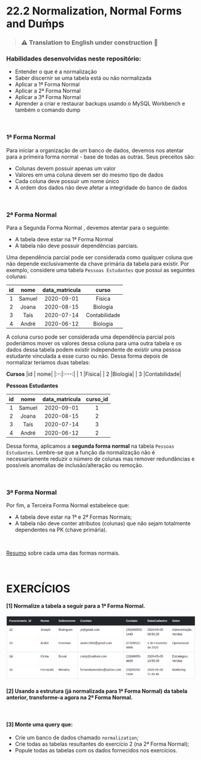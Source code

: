 # 22.2 Normalization, Normal Forms and Duḿps

> ### :warning: Translation to **English** under construction :construction:

### Habilidades desenvolvidas neste repositório:
- Entender o que é a normalização
- Saber discernir se uma tabela está ou não normalizada
- Aplicar a 1ª Forma Normal
- Aplicar a 2ª Forma Normal
- Aplicar a 3ª Forma Normal
- Aprender a criar e restaurar backups usando o MySQL Workbench e também o comando dump
<br>

### 1ª Forma Normal
Para iniciar a organização de um banco de dados, devemos nos atentar para a primeira forma normal - base de todas as outras. Seus preceitos são:
- Colunas devem possuir apenas um valor
- Valores em uma coluna devem ser do mesmo tipo de dados
- Cada coluna deve possuir um nome único
- A ordem dos dados não deve afetar a integridade do banco de dados

<br>

### 2ª Forma Normal
Para a Segunda Forma Normal , devemos atentar para o seguinte:
- A tabela deve estar na 1ª Forma Normal
- A tabela não deve possuir dependências parciais.


Uma dependência parcial pode ser considerada como qualquer coluna que não depende exclusivamente da chave primária da tabela para existir. Por exemplo, considere uma tabela `Pessoas Estudantes` que possui as seguintes colunas:

| id |	nome |	data_matricula |	curso |
|:--:|:-----:|:---------------:|:------:|
|  1 | Samuel|	  2020-09-01   |	Física |
|  2 | Joana |	  2020-08-15   |Biologia |
|  3 |	Taís |	  2020-07-14   |Contabilidade |
|  4 | André |	  2020-06-12   |Biologia |

A coluna curso pode ser considerada uma dependência parcial pois poderiámos mover os valores dessa coluna para uma outra tabela e os dados dessa tabela podem existir independente de existir uma pessoa estudante vinculada a esse curso ou não. Dessa forma depois de normalizar teríamos duas tabelas:

**Cursos**
|id |	nome|
|:-:|:---:|
| 1 |Física|
| 2	|Biologia|
| 3	|Contabilidade|

**Pessoas Estudantes**

| id |	  nome 	 |data_matricula|	curso_id |
|:--:|:---------:|:------------:|:--------:|
| 1  |	 Samuel  |	2020-09-01	|    1     |
| 2  |	 Joana   |  2020-08-15  |    2     |
| 3  |	 Taís    |	2020-07-14  |  	 3     |
| 4  |	 André   |  2020-06-12  |    2     |

Dessa forma, aplicamos a **segunda forma normal** na tabela `Pessoas Estudantes`. 
Lembre-se que a função da normalização não é necessariamente reduzir o número de colunas mas remover redundâncias e possíveis anomalias de inclusão/alteração ou remoção.

<br>

### 3ª Forma Normal
Por fim, a Terceira Forma Normal estabelece que:
- A tabela deve estar na 1ª e 2ª Formas Normais;
- A tabela não deve conter atributos (colunas) que não sejam totalmente dependentes na PK (chave primária).


<br>

[Resumo](https://docs.microsoft.com/pt-br/office/troubleshoot/access/database-normalization-description#normalizing-an-example-table) sobre cada uma das formas normais.

<br>

# EXERCÍCIOS

#### [1] Normalize a tabela a seguir para a 1ª Forma Normal.

<img src='./img/1.png'>

<br>

#### [2] Usando a estrutura (já normalizada para 1ª Forma Normal) da tabela anterior, transforme-a agora na 2ª Forma Normal.

<br>

#### [3] Monte uma query que:
- Crie um banco de dados chamado `normalization`;
- Crie todas as tabelas resultantes do exercício 2 (na 2ª Forma Normal);
- Popule todas as tabelas com os dados fornecidos nos exercícios.
